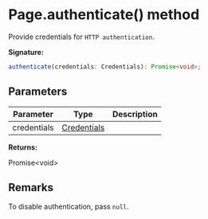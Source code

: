 # Page.authenticate() method

Provide credentials for `HTTP authentication`.

**Signature:**

```typescript
authenticate(credentials: Credentials): Promise<void>;
```

## Parameters

| Parameter   | Type                                      | Description |
| ----------- | ----------------------------------------- | ----------- |
| credentials | [Credentials](./puppeteer.credentials.md) |             |

**Returns:**

Promise&lt;void&gt;

## Remarks

To disable authentication, pass `null`.
